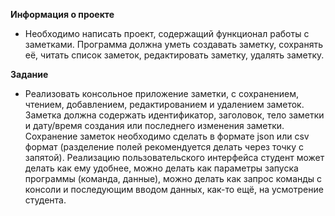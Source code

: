 **Информация о проекте**

* Необходимо написать проект, содержащий функционал работы с заметками.
  Программа должна уметь создавать заметку, сохранять её, читать список
  заметок, редактировать заметку, удалять заметку.


**Задание**

* Реализовать консольное приложение заметки, с сохранением, чтением,
  добавлением, редактированием и удалением заметок. Заметка должна
  содержать идентификатор, заголовок, тело заметки и дату/время создания или
  последнего изменения заметки. Сохранение заметок необходимо сделать в
  формате json или csv формат (разделение полей рекомендуется делать через
  точку с запятой). Реализацию пользовательского интерфейса студент может
  делать как ему удобнее, можно делать как параметры запуска программы
  (команда, данные), можно делать как запрос команды с консоли и
  последующим вводом данных, как-то ещё, на усмотрение студента.
